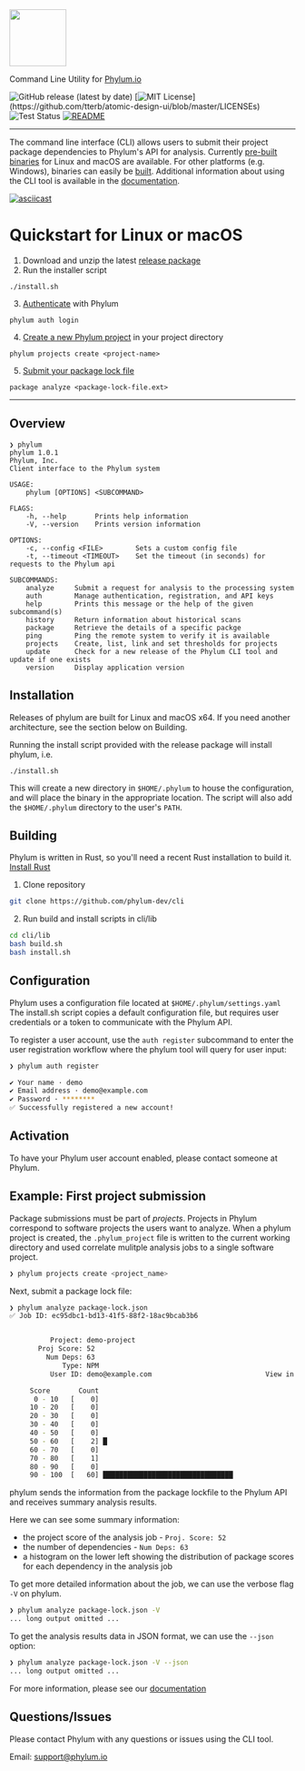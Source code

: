 <img height="100" src="https://phylum.io/logo/dark-bckg.svg" align="center">

Command Line Utility for [Phylum.io](https://phylum.io) 

  
![GitHub release (latest by date)](https://img.shields.io/github/v/release/phylum-dev/cli)
[![MIT License](https://img.shields.io/apm/l/atomic-design-ui.svg?)](https://github.com/tterb/atomic-design-ui/blob/master/LICENSEs)
![Test Status](https://github.com/phylum-dev/cli/actions/workflows/test.yml/badge.svg?branch=master)
[![README](https://img.shields.io/badge/docs-README-yellowgreen)](https://docs.phylum.io/docs/welcome)

---

The command line interface (CLI) allows users to submit their project package dependencies to Phylum's API for analysis. Currently [pre-built binaries](https://github.com/phylum-dev/cli/releases) for Linux and macOS are available. For other platforms (e.g. Windows), binaries can easily be [built](https://github.com/phylum-dev/cli#building). Additional information about using the CLI tool is available in the [documentation](https://docs.phylum.io/docs/welcome).

[![asciicast](https://asciinema.org/a/431262.svg)](https://asciinema.org/a/431262)

# Quickstart for Linux or macOS
1. Download and unzip the latest [release package](https://github.com/phylum-dev/cli/releases/latest/download/phylum-cli-release.zip)
2. Run the installer script
```
./install.sh
```
3. [Authenticate](https://docs.phylum.io/docs/authentication) with Phylum
```
phylum auth login
```
4. [Create a new Phylum project](https://docs.phylum.io/docs/projects#creating-a-new-project) in your project directory
```
phylum projects create <project-name>
```
5. [Submit your package lock file](https://docs.phylum.io/docs/analyzing-dependencies)
```
package analyze <package-lock-file.ext>
```
---

## Overview
```
❯ phylum
phylum 1.0.1
Phylum, Inc.
Client interface to the Phylum system

USAGE:
    phylum [OPTIONS] <SUBCOMMAND>

FLAGS:
    -h, --help       Prints help information
    -V, --version    Prints version information

OPTIONS:
    -c, --config <FILE>        Sets a custom config file
    -t, --timeout <TIMEOUT>    Set the timeout (in seconds) for requests to the Phylum api

SUBCOMMANDS:
    analyze     Submit a request for analysis to the processing system
    auth        Manage authentication, registration, and API keys
    help        Prints this message or the help of the given subcommand(s)
    history     Return information about historical scans
    package     Retrieve the details of a specific packge
    ping        Ping the remote system to verify it is available
    projects    Create, list, link and set thresholds for projects
    update      Check for a new release of the Phylum CLI tool and update if one exists
    version     Display application version
```

## Installation
Releases of phylum are built for Linux and macOS x64. If you need another architecture, see the section below on Building.

Running the install script provided with the release package will install phylum, i.e. 

```
./install.sh
```

This will create a new directory in `$HOME/.phylum` to house the configuration, and will place the binary in the appropriate location. The script will also add the `$HOME/.phylum` directory to the user's `PATH`.

## Building
Phylum is written in Rust, so you'll need a recent Rust installation to build it. [Install Rust](https://www.rust-lang.org/tools/install)
1. Clone repository
```sh
git clone https://github.com/phylum-dev/cli
```
2. Run build and install scripts in cli/lib
```sh
cd cli/lib
bash build.sh
bash install.sh
```

## Configuration
Phylum uses a configuration file located at `$HOME/.phylum/settings.yaml`
The install.sh script copies a default configuration file, but requires user credentials or a token to communicate with the Phylum API.

To register a user account, use the `auth register` subcommand to enter the user registration workflow where the phylum tool will query for user input:
```sh
❯ phylum auth register

✔ Your name · demo
✔ Email address · demo@example.com
✔ Password · ********
✅ Successfully registered a new account!
```

## Activation
To have your Phylum user account enabled, please contact someone at Phylum.

## Example: First project submission
Package submissions must be part of _projects_. Projects in Phylum correspond to software projects the users want to analyze. When a phylum project is created, the `.phylum_project` file is written to the current working directory and used correlate mulitple analysis jobs to a single software project.
```sh
❯ phylum projects create <project_name>
```
Next, submit a package lock file:
```sh
❯ phylum analyze package-lock.json
✅ Job ID: ec95dbc1-bd13-41f5-88f2-18ac9bcab3b6


          Project: demo-project                                            Label: uncategorized
       Proj Score: 52                                                       Date: 2021-07-23 15:30:42 UTC
         Num Deps: 63                                                     Job ID: ec95dbc1-bd13-41f5-88f2-18ac9bcab3b6
             Type: NPM                                                  Language: Javascript
          User ID: demo@example.com                            View in Phylum UI: https://app.phylum.io/ec95dbc1-bd13-41f5-88f2-18ac9bcab3b6

     Score       Count
      0 - 10   [    0]                                                                                  Project Score: 0.6
     10 - 20   [    0]                                                                        Malicious Code Risk MAL:   0
     20 - 30   [    0]                                                                         Vulnerability Risk VLN:   0
     30 - 40   [    0]                                                                           Engineering Risk ENG:   0
     40 - 50   [    0]                                                                                Author Risk AUT:   0
     50 - 60   [    2] █                                                                             License Risk LIC:   0
     60 - 70   [    0]
     70 - 80   [    1]
     80 - 90   [    0]
     90 - 100  [   60] ████████████████████████████████

```
phylum sends the information from the package lockfile to the Phylum API and receives summary analysis results.

Here we can see some summary information:
* the project score of the analysis job - `Proj. Score: 52`
* the number of dependencies - `Num Deps: 63`
* a histogram on the lower left showing the distribution of package scores for each dependency in the analysis job

To get more detailed information about the job, we can use the verbose flag `-V` on phylum.
```sh
❯ phylum analyze package-lock.json -V
... long output omitted ...
```

To get the analysis results data in JSON format, we can use the `--json` option:
```sh
❯ phylum analyze package-lock.json -V --json
... long output omitted ...
```

For more information, please see our [documentation](https://docs.phylum.io/docs)

## Questions/Issues

Please contact Phylum with any questions or issues using the CLI tool.

Email: <support@phylum.io>
